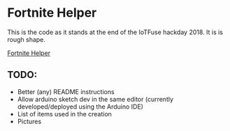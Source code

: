 # Fortnite Helper
This is the code as it stands at the end of the IoTFuse hackday 2018. It is is rough shape.

[Fortnite Helper](https://devpost.com/software/fortnite-helper)

## TODO:
* Better (any) README instructions
* Allow arduino sketch dev in the same editor (currently developed/deployed using the Arduino IDE)
* List of items used in the creation
* Pictures